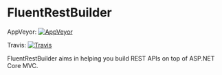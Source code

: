 FluentRestBuilder
===

AppVeyor: [![AppVeyor](https://ci.appveyor.com/api/projects/status/ubv5td4t0xtmql6h?svg=true)](https://ci.appveyor.com/project/kyubisation/fluentrestbuilder)

Travis:   [![Travis](https://travis-ci.org/kyubisation/FluentRestBuilder.svg?branch=dev)](https://travis-ci.org/kyubisation/FluentRestBuilder)

FluentRestBuilder aims in helping you build REST APIs on top of ASP.NET Core MVC.